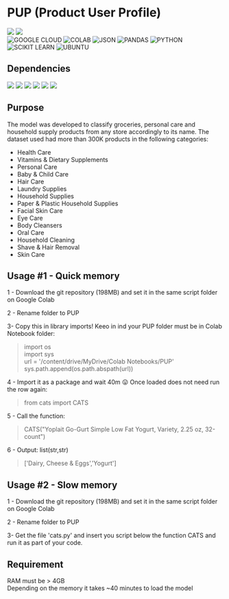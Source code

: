 # PUP (Product User Profile)
<img src="https://img.shields.io/badge/99.8%25-ACCURACY-yellow" /> <img src="https://img.shields.io/badge/82.8%25-ROC AUC-green" /><br>
![GOOGLE CLOUD](https://img.shields.io/badge/Google_Cloud-4285F4?style=for-the-badge&logo=google-cloud&logoColor=white)
![COLAB](https://img.shields.io/badge/Colab-F9AB00?style=for-the-badge&logo=googlecolab&color=525252)
![JSON](https://img.shields.io/badge/json-5E5C5C?style=for-the-badge&logo=json&logoColor=white)
![PANDAS](https://img.shields.io/badge/Pandas-2C2D72?style=for-the-badge&logo=pandas&logoColor=white)
![PYTHON](https://img.shields.io/badge/Python-FFD43B?style=for-the-badge&logo=python&logoColor=blue)
![SCIKIT LEARN](https://img.shields.io/badge/scikit_learn-F7931E?style=for-the-badge&logo=scikit-learn&logoColor=white)
![UBUNTU](https://img.shields.io/badge/Ubuntu-E95420?style=for-the-badge&logo=ubuntu&logoColor=white)
<br>
## Dependencies
<img src="https://img.shields.io/badge/PYTHON-3.0.7-red" /> <img src="https://img.shields.io/badge/PANDAS-1.1.4-green" /> <img src="https://img.shields.io/badge/JOBLIB-1.1.0-yellowgreen" /> <img src="https://img.shields.io/badge/NLTK-3.7.0-blue" /> <img src="https://img.shields.io/badge/SCIKIT LEARN-1.1.2-orange" /> <img src="https://img.shields.io/badge/REQUESTS-2.28.1-darkblue" />
## Purpose
The model was developed to classify groceries, personal care and household supply products from any store accordingly to its name. The dataset used had more than 300K products in the following categories:
- Health Care
- Vitamins & Dietary Supplements
- Personal Care 
- Baby & Child Care 
- Hair Care
- Laundry Supplies 
- Household Supplies 
- Paper & Plastic Household Supplies 
- Facial Skin Care
- Eye Care  
- Body Cleansers  
- Oral Care  
- Household Cleaning 
- Shave & Hair Removal   
- Skin Care

## Usage #1 - Quick memory
1 - Download the git repository (198MB) and set it in the same script folder on Google Colab<br>

2 - Rename folder to PUP<br>

3- Copy this in library imports! Keeo in ind your PUP folder must be in Colab Notebook folder:
> import os<br>import sys<br>url = '/content/drive/MyDrive/Colab Notebooks/PUP'<br> sys.path.append(os.path.abspath(url))

4 - Import it as a package and wait 40m :stuck_out_tongue: Once loaded does not need run the row again:<br>
  > from cats import CATS<br>

5 - Call the function:<br>
  > CATS("Yoplait Go-Gurt Simple Low Fat Yogurt, Variety, 2.25 oz, 32-count")<br>

6 - Output: list(str,str)
  > ['Dairy, Cheese & Eggs','Yogurt']

## Usage #2 - Slow memory
1 - Download the git repository (198MB) and set it in the same script folder on Google Colab<br>

2 - Rename folder to PUP<br>

3- Get the file 'cats.py' and insert you script below the function CATS and run it as part of your code.

## Requirement
RAM must be > 4GB<br>
Depending on the memory it takes ~40 minutes to load the model
